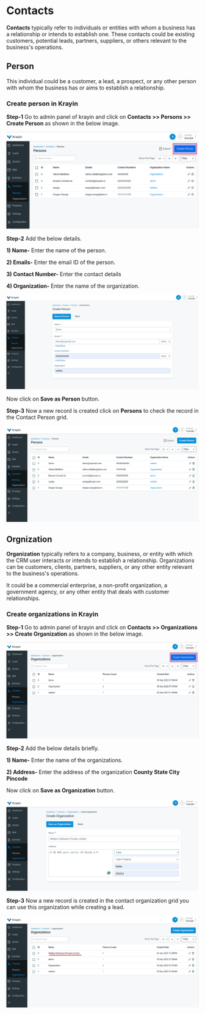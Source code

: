 # Contacts

**Contacts** typically refer to individuals or entities with whom a business has a relationship or intends to establish one. These contacts could be existing customers, potential leads, partners, suppliers, or others relevant to the business's operations.

## Person

This individual could be a customer, a lead, a prospect, or any other person with whom the business has or aims to establish a relationship.

### Create person in Krayin

**Step-1** Go to admin panel of krayin and click on **Contacts >> Persons >> Create Person** as shown in the below image.

![Create Person](../../assets/2.0/images/contact/createPerson.png)

**Step-2** Add the below details.

**1) Name-** Enter the name of the person.

**2) Emails-** Enter the email ID of the person.

**3) Contact Number-** Enter the contact details 

**4) Organization-** Enter the name of the organization.

![Person](../../assets/2.0/images/contact/person.png)

Now click on **Save as Person** button.

**Step-3** Now a new record is created click on **Persons** to check the record in the Contact Person grid.

![Person Grid](../../assets/2.0/images/contact/personGrid.png)

## Orgnization

**Organization** typically refers to a company, business, or entity with which the CRM user interacts or intends to establish a relationship. Organizations can be customers, clients, partners, suppliers, or any other entity relevant to the business's operations.

It could be a commercial enterprise, a non-profit organization, a government agency, or any other entity that deals with customer relationships.

### Create organizations in Krayin

**Step-1** Go to admin panel of krayin and click on **Contacts >> Organizations >> Create Organization** as shown in the below image.

![Create Organization](../../assets/2.0/images/contact/createOrganization.png)

**Step-2** Add the below details briefly.

**1) Name-** Enter the name of the organizations.

**2) Address-** Enter the address of the organization **County State City Pincode**

Now click on **Save as Organization** button.

![Organization](../../assets/2.0/images/contact/organization.png)

**Step-3** Now a new record is created in the contact organization grid you can use this organization while creating a lead.

![Organization Grid](../../assets/2.0/images/contact/organizationGrid.png) 